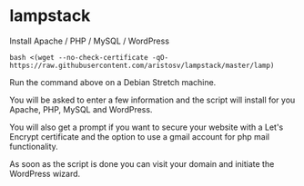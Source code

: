 # lampstack

Install Apache / PHP / MySQL / WordPress
```
bash <(wget --no-check-certificate -qO- https://raw.githubusercontent.com/aristosv/lampstack/master/lamp)
```
Run the command above on a Debian Stretch machine.

You will be asked to enter a few information and the script will install for you Apache, PHP, MySQL and WordPress.

You will also get a prompt if you want to secure your website with a Let's Encrypt certificate and the option to use a gmail account for php mail functionality.

As soon as the script is done you can visit your domain and initiate the WordPress wizard.
